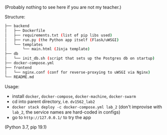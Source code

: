 (Probably nothing to see here if you are not my teacher.)

Structure:
```bash
├── backend
│   ├── Dockerfile
│   ├── requirements.txt (list of pip libs used)
│   ├── run.py (the Python app itself (Flask/uWSGI)
│   └── templates
│       └── main.html (Jinja template)
├── db
│   └── init_db.sh (script that sets up the Postgres db on startup)
├── docker-compose.yml
├── frontend
│   └── nginx.conf (conf for reverse-proxying to uWSGI via Nginx)
└── README.md
```

Usage:
- install  `docker`, `docker-compose`, `docker-machine`, `docker-swarm`
- cd into parent directory, i.e. `dv1562_lab2`
- `docker stack deploy -c docker-compose.yml lab_2` (don't improvise with `lab_2`, the service names are hard-coded in configs)
- go to `http://127.0.0.1/` to try the app

(Python 3.7, pip 19.1)